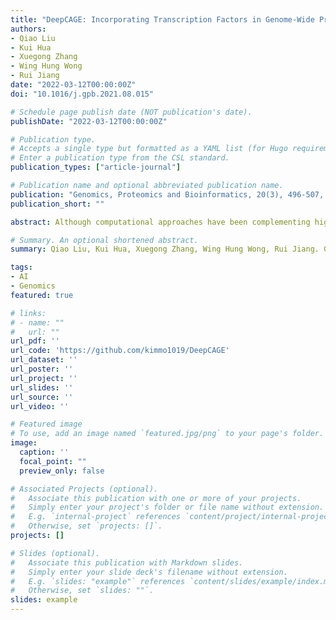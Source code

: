 ```yaml
---
title: "DeepCAGE: Incorporating Transcription Factors in Genome-Wide Prediction of Chromatin Accessibility"
authors:
- Qiao Liu
- Kui Hua
- Xuegong Zhang
- Wing Hung Wong
- Rui Jiang
date: "2022-03-12T00:00:00Z"
doi: "10.1016/j.gpb.2021.08.015"

# Schedule page publish date (NOT publication's date).
publishDate: "2022-03-12T00:00:00Z"

# Publication type.
# Accepts a single type but formatted as a YAML list (for Hugo requirements).
# Enter a publication type from the CSL standard.
publication_types: ["article-journal"]

# Publication name and optional abbreviated publication name.
publication: "Genomics, Proteomics and Bioinformatics, 20(3), 496-507, 2022"
publication_short: ""

abstract: Although computational approaches have been complementing high-throughput biological experiments for the identification of functional regions in the human genome, it remains a great challenge to systematically decipher interactions between transcription factors (TFs) and regulatory elements to achieve interpretable annotations of chromatin accessibility across diverse cellular contexts. To solve this problem, we propose DeepCAGE, a deep learning framework that integrates sequence information and binding statuses of TFs, for the accurate prediction of chromatin accessible regions at a genome-wide scale in a variety of cell types. DeepCAGE takes advantage of a densely connected deep convolutional neural network architecture to automatically learn sequence signatures of known chromatin accessible regions and then incorporates such features with expression levels and binding activities of human core TFs to predict novel chromatin accessible regions. In a series of systematic comparisons with existing methods, DeepCAGE exhibits superior performance in not only the classification but also the regression of chromatin accessibility signals. In a detailed analysis of TF activities, DeepCAGE successfully extracts novel binding motifs and measures the contribution of a TF to the regulation with respect to a specific locus in a certain cell type. When applied to whole-genome sequencing data analysis, our method successfully prioritizes putative deleterious variants underlying a human complex trait and thus provides insights into the understanding of disease-associated genetic variants. DeepCAGE can be downloaded from https://github.com/kimmo1019/DeepCAGE.

# Summary. An optional shortened abstract.
summary: Qiao Liu, Kui Hua, Xuegong Zhang, Wing Hung Wong, Rui Jiang. Genomics, Proteomics & Bioinformatics, 2022.

tags:
- AI
- Genomics
featured: true

# links:
# - name: ""
#   url: ""
url_pdf: ''
url_code: 'https://github.com/kimmo1019/DeepCAGE'
url_dataset: ''
url_poster: ''
url_project: ''
url_slides: ''
url_source: ''
url_video: ''

# Featured image
# To use, add an image named `featured.jpg/png` to your page's folder. 
image:
  caption: ''
  focal_point: ""
  preview_only: false

# Associated Projects (optional).
#   Associate this publication with one or more of your projects.
#   Simply enter your project's folder or file name without extension.
#   E.g. `internal-project` references `content/project/internal-project/index.md`.
#   Otherwise, set `projects: []`.
projects: []

# Slides (optional).
#   Associate this publication with Markdown slides.
#   Simply enter your slide deck's filename without extension.
#   E.g. `slides: "example"` references `content/slides/example/index.md`.
#   Otherwise, set `slides: ""`.
slides: example
---
```


<!-- {{% callout note %}}
Click the *Cite* button above to demo the feature to enable visitors to import publication metadata into their reference management software.
{{% /callout %}} -->

<!-- {{% callout note %}}
Create your slides in Markdown - click the *Slides* button to check out the example.
{{% /callout %}} -->

<!-- Add the publication's **full text** or **supplementary notes** here. You can use rich formatting such as including [code, math, and images](https://docs.hugoblox.com/content/writing-markdown-latex/). -->

